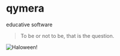 # qymera
educative software 

> To be or not to be, that is the question.

![Haloween!]("https://www.google.com/url?sa=i&source=images&cd=&cad=rja&uact=8&ved=2ahUKEwjwvvXh2cDhAhUu1lkKHSeeC98QjRx6BAgBEAU&url=http%3A%2F%2Fwww.stickpng.com%2Fes%2Fimg%2Fvacaciones%2Fhalloween%2Fhalloween-calabaza&psig=AOvVaw0SRhpKpYPkvnAi8dYm3g53&ust=1554819660536633" "Halloween!")